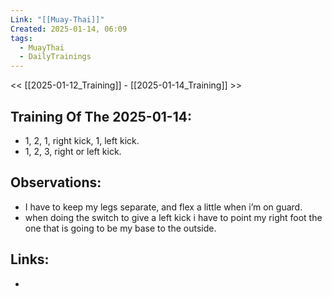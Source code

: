 ```yaml
---
Link: "[[Muay-Thai]]"
Created: 2025-01-14, 06:09
tags:
  - MuayThai
  - DailyTrainings
---
```

<< [[2025-01-12_Training]] - [[2025-01-14_Training]] >>
## Training Of The 2025-01-14:
- 1, 2, 1, right kick, 1, left kick.
- 1, 2, 3, right or left kick.

## Observations:
- I have to keep my legs separate, and flex a little when i’m on guard.
- when doing the switch to give a left kick i have to point my right foot the one that is going to be my base to the outside.

## Links:
- 
